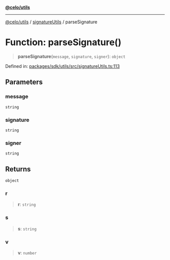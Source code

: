 [**@celo/utils**](../../README.md)

***

[@celo/utils](../../README.md) / [signatureUtils](../README.md) / parseSignature

# Function: parseSignature()

> **parseSignature**(`message`, `signature`, `signer`): `object`

Defined in: [packages/sdk/utils/src/signatureUtils.ts:113](https://github.com/celo-org/developer-tooling/blob/master/packages/sdk/utils/src/signatureUtils.ts#L113)

## Parameters

### message

`string`

### signature

`string`

### signer

`string`

## Returns

`object`

### r

> **r**: `string`

### s

> **s**: `string`

### v

> **v**: `number`
